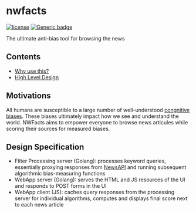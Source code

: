 # nwfacts

[![license](https://img.shields.io/github/license/adrianosela/nwfacts.svg)](https://github.com/adrianosela/nwfacts/blob/master/LICENSE)
[![Generic badge](https://img.shields.io/badge/nwfacts.tech-GREEN.svg)](https://nwfacts.tech)

The ultimate anti-bias tool for browsing the news

## Contents

* [Why use this?](#motivations)
* [High Level Design](#design-specification)

## Motivations

All humans are susceptible to a large number of well-understood [congnitive biases](https://en.wikipedia.org/wiki/List_of_cognitive_biases). These biases ultimately impact how we see and understand the world. NWFacts aims to empower everyone to browse news articules while scoring their sources for measured biases.

## Design Specification

- Filter Processing server (Golang): processes keyword queries, essentially proxying responses from [NewsAPI](https://newsapi.org/) and running subsequent algorithmic bias-measuring functions 
- WebApp server (Golang): serves the HTML and JS resources of the UI and responds to POST forms in the UI
- WebApp client (JS): caches query responses from the processing server for individual algorithms, computes and displays final score next to each news article 

